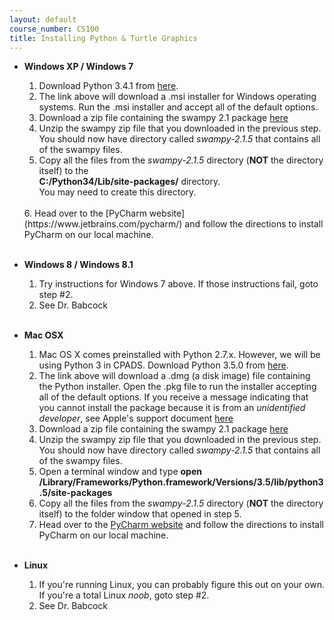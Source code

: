 ```yaml
---
layout: default
course_number: CS100
title: Installing Python & Turtle Graphics
---
```


- **Windows XP / Windows 7**
  1. Download Python 3.4.1 from [here](https://www.python.org/ftp/python/3.4.1/python-3.4.1.msi).<br>  
  2. The link above will download a .msi installer for Windows operating systems.  Run the .msi installer and accept all of the default options.<br>  
  3. Download a zip file containing the swampy 2.1 package [here](http://www.greenteapress.com/thinkpython/swampy/swampy-2.1.5.python3.zip)<br>  
  4. Unzip the swampy zip file that you downloaded in the previous step.  You should now have directory called _swampy-2.1.5_ that contains all of the swampy files.<br>  
  5. Copy all the files from the _swampy-2.1.5_ directory (**NOT** the directory itself) to the <br>
  **C:/Python34/Lib/site-packages/** directory.<br>
  You may need to create this directory.<br>
  <br>
  6. Head over to the [PyCharm website](https://www.jetbrains.com/pycharm/) and follow the directions to install PyCharm on our local machine.<br><br>


- **Windows 8 / Windows 8.1**
  1. Try instructions for Windows 7 above.  If those instructions fail, goto step #2.<br>  
  2. See Dr. Babcock <br><br>

  
- **Mac OSX**
  1. Mac OS X comes preinstalled with Python 2.7.x.  However, we will be using Python 3 in CPADS.  Download Python 3.5.0 from [here](https://www.python.org/ftp/python/3.5.0/python-3.5.0-macosx10.6.pkg).<br>  
  2. The link above will download a .dmg (a disk image) file containing the Python installer.  Open the .pkg file to run the installer accepting all of the default options.  If you receive a message indicating that you cannot install the package because it is from an _unidentified developer_, see Apple's support document [here](http://support.apple.com/kb/HT5290?viewlocale=en_US&locale=en_US)<br>  
  3. Download a zip file containing the swampy 2.1 package [here](http://www.greenteapress.com/thinkpython/swampy/swampy-2.1.5.python3.zip)<br>  
  4. Unzip the swampy zip file that you downloaded in the previous step.  You should now have directory called _swampy-2.1.5_ that contains all of the swampy files.<br>  
  5. Open a terminal window and type **open /Library/Frameworks/Python.framework/Versions/3.5/lib/python3.5/site-packages**
  6. Copy all the files from the _swampy-2.1.5_ directory (**NOT** the directory itself) to the folder window that opened in step 5.<br>  
  7. Head over to the [PyCharm website](https://www.jetbrains.com/pycharm/) and follow the directions to install PyCharm on our local machine.<br><br>

- **Linux**
  1. If you're running Linux, you can probably figure this out on your own.  If you're a total Linux _noob_, goto step #2.<br>  
  2. See Dr. Babcock




<!-- vim:set wrap: ­-->
<!-- vim:set linebreak: -->
<!-- vim:set nolist: -->
